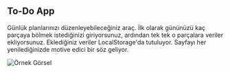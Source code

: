 ## **To-Do App**
Günlük planlarınızı düzenleyebileceğiniz araç. 
İlk olarak gününüzü kaç parçaya bölmek istediğinizi giriyorsunuz, ardından tek tek o parçalara veriler ekliyorsunuz. Eklediğiniz veriler LocalStorage'da tutuluyor. 
Sayfayı her yenilediğinizde motive edici bir söz geliyor. 

![Örnek Görsel](http://www.alibilg.xyz/wp-content/uploads/2022/01/screencapture-127-0-0-1-5500-index-html-2022-01-20-15_15_44.png)
